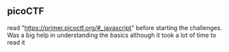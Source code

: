 ## picoCTF

read "https://primer.picoctf.org/#_javascript" before starting the challenges. Was a big help in understanding the basics although it took a lot of time to read it

